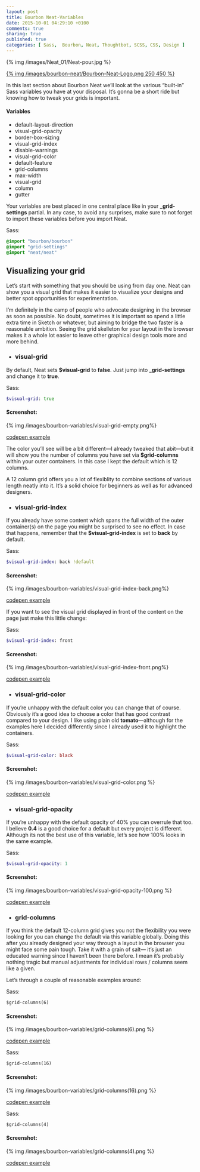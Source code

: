 ```yaml
---
layout: post
title: Bourbon Neat-Variables
date: 2015-10-01 04:29:10 +0100
comments: true
sharing: true
published: true 
categories: [ Sass,  Bourbon, Neat, Thoughtbot, SCSS, CSS, Design ]
---
```


{% img /images/Neat_01/Neat-pour.jpg %}

[{% img /images/bourbon-neat/Bourbon-Neat-Logo.png  250 450 %}](http://neat.bourbon.io/)

In this last section about Bourbon Neat we’ll look at the various “built-in” Sass variables you have at your disposal. It’s gonna be a short ride but knowing how to tweak your grids is important. 

#### Variables

+ default-layout-direction
+ visual-grid-opacity
+ border-box-sizing
+ visual-grid-index
+ disable-warnings
+ visual-grid-color
+ default-feature
+ grid-columns
+ max-width
+ visual-grid
+ column
+ gutter

Your variables are best placed in one central place like in your **_grid-settings** partial. In any case, to avoid any surprises, make sure to not forget to import these variables before you import Neat.

Sass:
``` sass
@import "bourbon/bourbon"
@import "grid-settings"
@import "neat/neat"
```

## Visualizing your grid

Let’s start with something that you should be using from day one. Neat can show you a visual grid that makes it easier to visualize your designs and better spot opportunities for experimentation. 

I’m definitely in the camp of people who advocate designing in the browser as soon as possible. No doubt, sometimes it is important so spend a little extra time in Sketch or whatever, but aiming to bridge the two faster is a reasonable ambition. Seeing the grid skelleton for your layout in the browser makes it a whole lot easier to leave other graphical design tools more and more behind.

+ ### visual-grid

By default, Neat sets **$visual-grid** to **false**. Just jump into **_grid-settings** and change it to **true**.  

Sass:
``` sass
$visual-grid: true
```

#### Screenshot:

{% img /images/bourbon-variables/visual-grid-empty.png%}

[codepen example](http://codepen.io/vis-kid/pen/PPWLQK)

The color you’ll see will be a bit different—I already tweaked that abit—but it will show you the number of columns you have set via **$grid-columns** within your outer containers. In this case I kept the default which is 12 columns.

A 12 column grid offers you a lot of flexiblity to combine sections of various length neatly into it. It’s a solid choice for beginners as well as for advanced designers.

+ ### visual-grid-index

If you already have some content which spans the full width of the outer container(s) on the page you might be surprised to see no effect. In case that happens, remember that the **$visual-grid-index** is set to **back** by default. 

Sass:
``` sass
$visual-grid-index: back !default
```

#### Screenshot:

{% img /images/bourbon-variables/visual-grid-index-back.png%}

[codepen example](http://codepen.io/vis-kid/pen/MaJRpY)

If you want to see the visual grid displayed in front of the content on the page just make this little change:

Sass:
``` sass
$visual-grid-index: front
```

#### Screenshot:

{% img /images/bourbon-variables/visual-grid-index-front.png%}

[codepen example](http://codepen.io/vis-kid/pen/RWKOyB)

+ ### visual-grid-color

If you’re unhappy with the default color you can change that of course. Obviously it’s a good idea to choose a color that has good contrast compared to your design. I like using plain old **tomato**—although for the examples here I decided differently since I already used it to highlight the containers.

Sass:
``` sass
$visual-grid-color: black
```

#### Screenshot:

{% img /images/bourbon-variables/visual-grid-color.png %}

[codepen example](http://codepen.io/vis-kid/pen/PPWgXL)

+ ### visual-grid-opacity

If you’re unhappy with the default opacity of 40% you can overrule that too. I believe **0.4** is a good choice for a default but every project is different. Although its not the best use of this variable, let’s see how 100% looks in the same example.

Sass:
``` sass
$visual-grid-opacity: 1
```

#### Screenshot:

{% img /images/bourbon-variables/visual-grid-opacity-100.png %}

[codepen example](http://codepen.io/vis-kid/pen/pjRmPe)

+ ### grid-columns

If you think the default 12-column grid gives you not the flexibility you were looking for you can change the default via this variable globally. Doing this after you already designed your way through a layout in the browser you might face some pain tough. Take it with a grain of salt— it’s just an educated warning since I haven’t been there before. I mean it’s probably nothing tragic but manual adjustments for individual rows / columns seem like a given.

Let’s through a couple of reasonable examples around:

Sass:
``` sass
$grid-columns(6)
```

#### Screenshot:

{% img /images/bourbon-variables/grid-columns(6).png %}

[codepen example](http://codepen.io/vis-kid/pen/PPpbOo)

Sass:
``` sass
$grid-columns(16)
```

#### Screenshot:

{% img /images/bourbon-variables/grid-columns(16).png %}

[codepen example](http://codepen.io/vis-kid/pen/NGpbyN)

Sass:
``` sass
$grid-columns(4)
```

#### Screenshot:

{% img /images/bourbon-variables/grid-columns(4).png %}

[codepen example](http://codepen.io/vis-kid/pen/QjpGmG)
